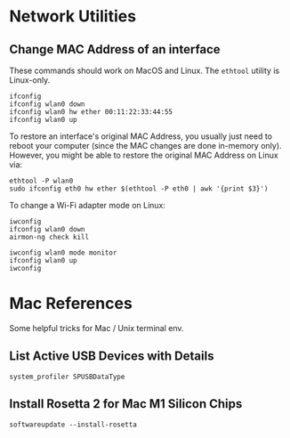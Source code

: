 # Network Utilities

## Change MAC Address of an interface

These commands should work on MacOS and Linux. The `ethtool` utility is
Linux-only.
```commandline
ifconfig
ifconfig wlan0 down
ifconfig wlan0 hw ether 00:11:22:33:44:55
ifconfig wlan0 up
```

To restore an interface's original MAC Address, you usually just need to
reboot your computer (since the MAC changes are done in-memory only). However,
you might be able to restore the original MAC Address on Linux via:
```commandline
ethtool -P wlan0
sudo ifconfig eth0 hw ether $(ethtool -P eth0 | awk '{print $3}')
```

To change a Wi-Fi adapter mode on Linux:
```commandline
iwconfig
ifconfig wlan0 down
airmon-ng check kill

iwconfig wlan0 mode monitor
ifconfig wlan0 up
iwconfig
```

# Mac References

Some helpful tricks for Mac / Unix terminal env.

## List Active USB Devices with Details

```commandline
system_profiler SPUSBDataType
```

## Install Rosetta 2 for Mac M1 Silicon Chips

```commandline
softwareupdate --install-rosetta
```
